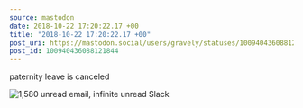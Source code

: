 ```yaml
---
source: mastodon
date: 2018-10-22 17:20:22.17 +00
title: "2018-10-22 17:20:22.17 +00"
post_uri: https://mastodon.social/users/gravely/statuses/100940436088121844
post_id: 100940436088121844
---
```

paternity leave is canceled


![1,580 unread email, infinite unread Slack](/images/7330388.jpeg)

